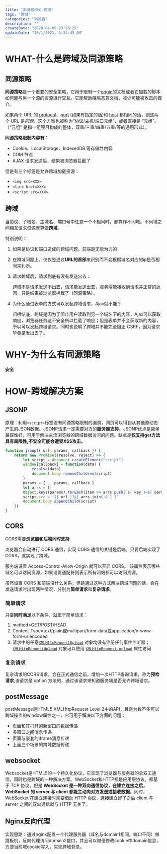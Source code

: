 ```yaml
---
title: "浏览器相关-跨域"
tags: "跨域"
categories: "浏览器"
description: ""
createDate: "2020-04-09 23:26:29"
updateDate: "10/1/2021, 3:34:43 AM"
---
```



# WHAT-什么是跨域及同源策略

## 同源策略

**同源策略**是一个重要的安全策略，它用于限制一个[origin](https://developer.mozilla.org/zh-CN/docs/Glossary/源)的文档或者它加载的脚本如何能与另一个源的资源进行交互。它能帮助阻隔恶意文档，减少可能被攻击的媒介。

如果两个 URL 的 [protocol](https://developer.mozilla.org/zh-CN/docs/Glossary/Protocol)、[port](https://developer.mozilla.org/en-US/docs/Glossary/port) (如果有指定的话)和 [host](https://developer.mozilla.org/en-US/docs/Glossary/host) 都相同的话，则这两个 URL 是*同源*。这个方案也被称为“协议/主机/端口元组”，或者直接是 “元组”。（“元组” 是指一组项目构成的整体，双重/三重/四重/五重/等的通用形式）。

**同源策略限制内容有：**

- Cookie、LocalStorage、IndexedDB 等存储性内容
- DOM 节点
- AJAX 请求发送后，结果被浏览器拦截了

但是有三个标签是允许跨域加载资源：

- `<img src=XXX>`
- `<link href=XXX>`
- `<script src=XXX>`

## 跨域

当协议、子域名、主域名、端口号中任意一个不相同时，都算作不同域。不同域之间相互请求资源就算做**跨域**。

特别说明：

1. 如果是协议和端口造成的跨域问题，前端是无能为力的

2. 在跨域问题上，仅仅是通过**URL的首部**来识别而不会根据域名对应的ip是否相同来判断。

3. 请求跨域后，请求到底有没有发送出去：

   跨域不是请求发送不出去，请求能发送出去，服务端能接收到请求并正常的返回，只是结果被浏览器拦截了（同源策略）。

4. 为什么通过表单的方式可以发起跨域请求，Ajax就不能？

   归根结底，跨域是因为了阻止用户读取到另一个域名下的内容，Ajax可以获取响应，浏览器任务这不安全所以拦截了响应；但是表单并不会获取新的内容，所以可以发起跨域请求。同时也说明了跨域并不能完全阻止 CSRF，因为请求毕竟是发出去了。

# WHY-为什么有同源策略

**安全**

# HOW-跨域解决方案

## JSONP

原理：利用`<script>`标签没有同源策略限制的漏洞，网页可以得到从其他源动态产生的JSON数据。JSONP请求一定需要对方的**服务器支持**。JSONP优点是简单兼容性好，可用于解决主流浏览器的跨域数据访问的问题。缺点是**仅支持get方法具有局限性,不安全可能会遭受XSS攻击。**

```js
function jsonp({ url, params, callback }) {
    return new Promise((resolve, reject) => {
        let script = document.createElement("script")
        window[callback] = function(data) {
            resolve(data)
            document.body.removeChildren(script)
        }
        params = { ...params, callback }
        let arrs = []
        Object.keys(params).forEach(item => arrs.push(`${ key }=${ params[key] }`))
        script.src = `${ url }?${ arrs.join('&') }`
        document.body.appendChild(script)
    })
}
```

## CORS

CORS需要**浏览器和后端同时支持**

浏览器会自动进行 CORS 通信，实现 CORS 通信的关键是后端。只要后端实现了 CORS，就实现了跨域。

服务端设置 Access-Control-Allow-Origin 就可以开启 CORS。 该属性表示哪些域名可以访问资源，如果设置通配符则表示所有网站都可以访问资源。

虽然设置 CORS 和前端没什么关系，但是通过这种方式解决跨域问题的话，会在发送请求时出现两种情况，分别为**简单请求**和**复杂请求**。

### 简单请求

只要**同时满足**以下条件，就属于简单请求：

1. method=GET/POST/HEAD
2. Content-Type=text/plain或multipart/form-data或application/x-www-form-urlencoded
3. 请求中的任意[`XMLHttpRequestUpload`](https://developer.mozilla.org/zh-CN/docs/Web/API/XMLHttpRequestUpload) 对象均没有注册任何事件监听器；[`XMLHttpRequestUpload`](https://developer.mozilla.org/zh-CN/docs/Web/API/XMLHttpRequestUpload) 对象可以使用 [`XMLHttpRequest.upload`](https://developer.mozilla.org/zh-CN/docs/Web/API/XMLHttpRequest/upload) 属性访问

### 复杂请求

 复杂请求的CORS请求，会在正式通信之前，增加一次HTTP查询请求，称为**预检请求**,该请求是 option 方法的，通过该请求来知道服务端是否允许跨域请求。

## postMessage

postMessage是HTML5 XMLHttpRequest Level 2中的API，且是为数不多可以跨域操作的window属性之一，它可用于解决以下方面的问题：

- 页面和其打开的新窗口的数据传递
- 多窗口之间消息传递
- 页面与嵌套的iframe消息传递
- 上面三个场景的跨域数据传递

## websocket

Websocket是HTML5的一个持久化协议，它实现了浏览器与服务器的全双工通信，同时也是跨域的一种解决方案。WebSocket和HTTP都是应用层协议，都基于 TCP 协议。但是 **WebSocket 是一种双向通信协议，在建立连接之后，WebSocket 的 server 与 client 都能主动向对方发送或接收数据**。同时，WebSocket 在建立连接时需要借助 HTTP 协议，连接建立好了之后 client 与 server 之间的双向通信就与 HTTP 无关了。

## Nginx反向代理

实现思路：通过nginx配置一个代理服务器（域名与domain1相同，端口不同）做跳板机，反向代理访问domain2接口，并且可以顺便修改cookie中domain信息，方便当前域cookie写入，实现跨域登录。
